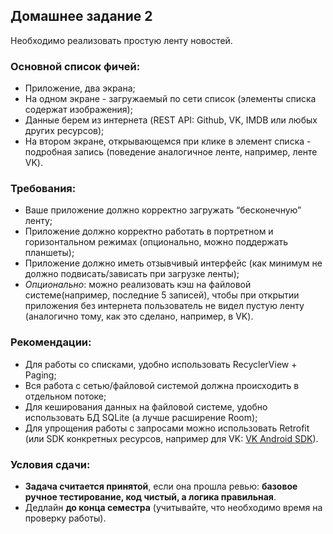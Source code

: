 ## Домашнее задание 2

Необходимо реализовать простую ленту новостей.

### Основной список фичей:
- Приложение, два экрана;
- На одном экране - загружаемый по сети список (элементы списка содержат изображения);
- Данные берем из интернета (REST API: Github, VK, IMDB или любых других ресурсов);
- На втором экране, открывающемся при клике в элемент списка - подробная запись (поведение аналогичное ленте, например, ленте VK).

### Требования:
- Ваше приложение должно корректно загружать “бесконечную” ленту;
- Приложение должно корректно работать в портретном и горизонтальном режимах (опционально, можно поддержать планшеты);
- Приложение должно иметь отзывчивый интерфейс (как минимум не должно подвисать/зависать при загрузке ленты);
- _Опционально_: можно реализовать кэш на файловой системе(например, последние 5 записей), чтобы при открытии приложения без интернета пользователь не видел пустую ленту (аналогично тому, как это сделано, например, в VK).

### Рекомендации:
- Для работы со списками, удобно использовать RecyclerView + Paging;
- Вся работа с сетью/файловой системой должна происходить в отдельном потоке;
- Для кеширования данных на файловой системе, удобно использовать БД SQLite (а лучше расширение Room);
- Для упрощения работы с запросами можно использовать Retrofit (или SDK конкретных ресурсов, например для VK: [VK Android SDK](https://dev.vk.com/sdk/android)).

### Условия сдачи:
- **Задача считается принятой**, если она прошла ревью: **базовое ручное тестирование, код чистый, а логика правильная**.
- Дедлайн **до конца семестра** (учитывайте, что необходимо время на проверку работы).
